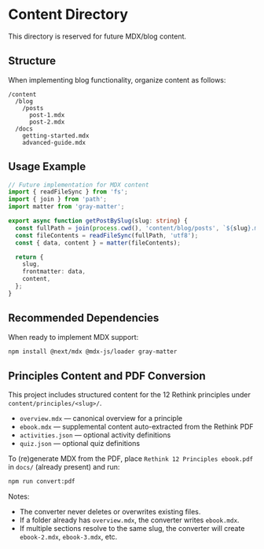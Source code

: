 # Content Directory

This directory is reserved for future MDX/blog content.

## Structure

When implementing blog functionality, organize content as follows:

```
/content
  /blog
    /posts
      post-1.mdx
      post-2.mdx
  /docs
    getting-started.mdx
    advanced-guide.mdx
```

## Usage Example

```typescript
// Future implementation for MDX content
import { readFileSync } from 'fs';
import { join } from 'path';
import matter from 'gray-matter';

export async function getPostBySlug(slug: string) {
  const fullPath = join(process.cwd(), 'content/blog/posts', `${slug}.mdx`);
  const fileContents = readFileSync(fullPath, 'utf8');
  const { data, content } = matter(fileContents);

  return {
    slug,
    frontmatter: data,
    content,
  };
}
```

## Recommended Dependencies

When ready to implement MDX support:

```bash
npm install @next/mdx @mdx-js/loader gray-matter
```

## Principles Content and PDF Conversion

This project includes structured content for the 12 Rethink principles under `content/principles/<slug>/`.

- `overview.mdx` — canonical overview for a principle
- `ebook.mdx` — supplemental content auto-extracted from the Rethink PDF
- `activities.json` — optional activity definitions
- `quiz.json` — optional quiz definitions

To (re)generate MDX from the PDF, place `Rethink 12 Principles ebook.pdf` in `docs/` (already present) and run:

```bash
npm run convert:pdf
```

Notes:
- The converter never deletes or overwrites existing files.
- If a folder already has `overview.mdx`, the converter writes `ebook.mdx`.
- If multiple sections resolve to the same slug, the converter will create `ebook-2.mdx`, `ebook-3.mdx`, etc.
